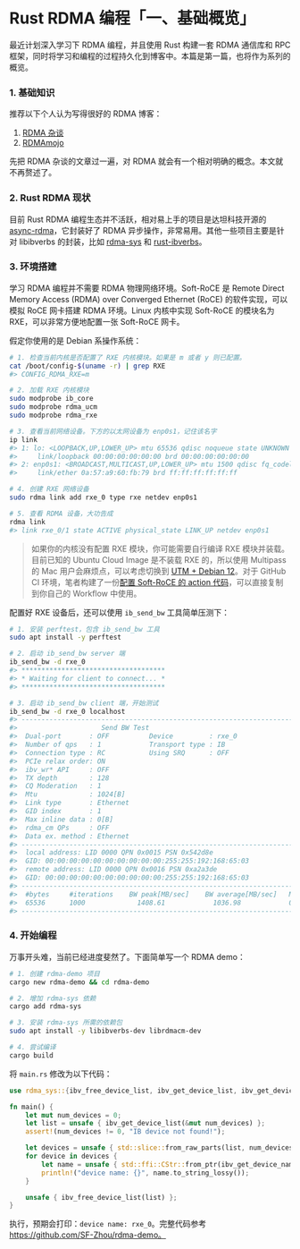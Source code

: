 # Rust RDMA 编程「一、基础概览」

最近计划深入学习下 RDMA 编程，并且使用 Rust 构建一套 RDMA 通信库和 RPC 框架，同时将学习和编程的过程持久化到博客中。本篇是第一篇，也将作为系列的概览。

### 1. 基础知识

推荐以下个人认为写得很好的 RDMA 博客：

1. [RDMA 杂谈](https://zhuanlan.zhihu.com/p/164908617)
2. [RDMAmojo](https://www.rdmamojo.com)

先把 RDMA 杂谈的文章过一遍，对 RDMA 就会有一个相对明确的概念。本文就不再赘述了。

### 2. Rust RDMA 现状

目前 Rust RDMA 编程生态并不活跃，相对易上手的项目是达坦科技开源的 [async-rdma](https://github.com/datenlord/async-rdma)，它封装好了 RDMA 异步操作，非常易用。其他一些项目主要是针对 libibverbs 的封装，比如 [rdma-sys](https://github.com/datenlord/rdma-sys) 和 [rust-ibverbs](https://github.com/jonhoo/rust-ibverbs)。

### 3. 环境搭建

学习 RDMA 编程并不需要 RDMA 物理网络环境。Soft-RoCE 是 Remote Direct Memory Access (RDMA) over Converged Ethernet (RoCE) 的软件实现，可以模拟 RoCE 网卡搭建 RDMA 环境。Linux 内核中实现 Soft-RoCE 的模块名为 RXE，可以非常方便地配置一张 Soft-RoCE 网卡。

假定你使用的是 Debian 系操作系统：

```bash
# 1. 检查当前内核是否配置了 RXE 内核模块。如果是 m 或者 y 则已配置。
cat /boot/config-$(uname -r) | grep RXE
#> CONFIG_RDMA_RXE=m

# 2. 加载 RXE 内核模块
sudo modprobe ib_core
sudo modprobe rdma_ucm
sudo modprobe rdma_rxe

# 3. 查看当前网络设备。下方的以太网设备为 enp0s1，记住该名字
ip link
#> 1: lo: <LOOPBACK,UP,LOWER_UP> mtu 65536 qdisc noqueue state UNKNOWN mode DEFAULT group default qlen 1000
#>     link/loopback 00:00:00:00:00:00 brd 00:00:00:00:00:00
#> 2: enp0s1: <BROADCAST,MULTICAST,UP,LOWER_UP> mtu 1500 qdisc fq_codel state UP mode DEFAULT group default qlen 1000
#>     link/ether 0a:57:a9:60:fb:79 brd ff:ff:ff:ff:ff:ff

# 4. 创建 RXE 网络设备
sudo rdma link add rxe_0 type rxe netdev enp0s1

# 5. 查看 RDMA 设备，大功告成
rdma link
#> link rxe_0/1 state ACTIVE physical_state LINK_UP netdev enp0s1
```

> 如果你的内核没有配置 RXE 模块，你可能需要自行编译 RXE 模块并装载。目前已知的 Ubuntu Cloud Image 是不装载 RXE 的，所以使用 Multipass 的 Mac 用户会麻烦点，可以考虑切换到 [UTM + Debian 12](https://mac.getutm.app/gallery/debian-12)。对于 GitHub CI 环境，笔者构建了一份[配置 Soft-RoCE 的 action 代码](https://github.com/SF-Zhou/setup-soft-roce-action)，可以直接复制到你自己的 Workflow 中使用。

配置好 RXE 设备后，还可以使用 `ib_send_bw` 工具简单压测下：

```bash
# 1. 安装 perftest，包含 ib_send_bw 工具
sudo apt install -y perftest

# 2. 启动 ib_send_bw server 端
ib_send_bw -d rxe_0
#> ************************************
#> * Waiting for client to connect... *
#> ************************************

# 3. 启动 ib_send_bw client 端，开始测试
ib_send_bw -d rxe_0 localhost
#> ---------------------------------------------------------------------------------------
#>                     Send BW Test
#>  Dual-port       : OFF          Device         : rxe_0
#>  Number of qps   : 1            Transport type : IB
#>  Connection type : RC           Using SRQ      : OFF
#>  PCIe relax order: ON
#>  ibv_wr* API     : OFF
#>  TX depth        : 128
#>  CQ Moderation   : 1
#>  Mtu             : 1024[B]
#>  Link type       : Ethernet
#>  GID index       : 1
#>  Max inline data : 0[B]
#>  rdma_cm QPs     : OFF
#>  Data ex. method : Ethernet
#> ---------------------------------------------------------------------------------------
#>  local address: LID 0000 QPN 0x0015 PSN 0x542d8e
#>  GID: 00:00:00:00:00:00:00:00:00:00:255:255:192:168:65:03
#>  remote address: LID 0000 QPN 0x0016 PSN 0xa2a3de
#>  GID: 00:00:00:00:00:00:00:00:00:00:255:255:192:168:65:03
#> ---------------------------------------------------------------------------------------
#>  #bytes     #iterations    BW peak[MB/sec]    BW average[MB/sec]   MsgRate[Mpps]
#>  65536      1000             1408.61            1036.98            0.016592
#> ---------------------------------------------------------------------------------------
```

### 4. 开始编程

万事开头难，当前已经进度斐然了。下面简单写一个 RDMA demo：

```bash
# 1. 创建 rdma-demo 项目
cargo new rdma-demo && cd rdma-demo

# 2. 增加 rdma-sys 依赖
cargo add rdma-sys

# 3. 安装 rdma-sys 所需的依赖包
sudo apt install -y libibverbs-dev librdmacm-dev

# 4. 尝试编译
cargo build
```

将 `main.rs` 修改为以下代码：

```rust
use rdma_sys::{ibv_free_device_list, ibv_get_device_list, ibv_get_device_name};

fn main() {
    let mut num_devices = 0;
    let list = unsafe { ibv_get_device_list(&mut num_devices) };
    assert!(num_devices != 0, "IB device not found!");

    let devices = unsafe { std::slice::from_raw_parts(list, num_devices as usize) };
    for device in devices {
        let name = unsafe { std::ffi::CStr::from_ptr(ibv_get_device_name(*device)) };
        println!("device name: {}", name.to_string_lossy());
    }

    unsafe { ibv_free_device_list(list) };
}
```

执行，预期会打印：`device name: rxe_0`。完整代码参考 https://github.com/SF-Zhou/rdma-demo。

